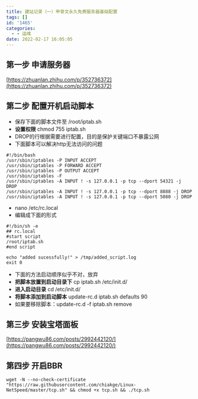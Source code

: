 ```yaml
---
title: 建站记录（一）甲骨文永久免费服务器基础配置
tags: []
id: '1465'
categories:
  - - 运维
date: 2022-02-17 16:05:05
---
```


## 第一步 申请服务器

[https://zhuanlan.zhihu.com/p/352736372](https://zhuanlan.zhihu.com/p/352736372)

## 第二步 配置开机启动脚本

*   保存下面的脚本文件至 /root/iptab.sh
*   **设置权限** chmod 755 iptab.sh
*   DROP的行根据需要进行配置，目的是保护关键端口不暴露公网
*   下面脚本可以解决http无法访问的问题

```shell
#!/bin/bash
/usr/sbin/iptables -P INPUT ACCEPT
/usr/sbin/iptables -P FORWARD ACCEPT
/usr/sbin/iptables -P OUTPUT ACCEPT
/usr/sbin/iptables -F
/usr/sbin/iptables -A INPUT ! -s 127.0.0.1 -p tcp --dport 54321 -j DROP
/usr/sbin/iptables -A INPUT ! -s 127.0.0.1 -p tcp --dport 8888 -j DROP
/usr/sbin/iptables -A INPUT ! -s 127.0.0.1 -p tcp --dport 5080 -j DROP
```

*   nano /etc/rc.local
*   编辑成下面的形式

```shell
#!/bin/sh -e 
## rc.local
#start script
/root/iptab.sh
#end script

echo "added sucessfully!" > /tmp/added_script.log
exit 0
```

*   下面的方法启动顺序似乎不对，放弃
*   **把脚本放置到启动目录下** cp iptab.sh /etc/init.d/
*   **进入启动目录** cd /etc/init.d/
*   **将脚本添加到启动脚本** update-rc.d iptab.sh defaults 90
*   如果要移除脚本：update-rc.d -f iptab.sh remove

## 第三步 安装宝塔面板

[https://pangwu86.com/posts/2992442120/](https://pangwu86.com/posts/2992442120/)

## 第四步 开启BBR

```shell
wget -N --no-check-certificate "https://raw.githubusercontent.com/chiakge/Linux-NetSpeed/master/tcp.sh" && chmod +x tcp.sh && ./tcp.sh
```